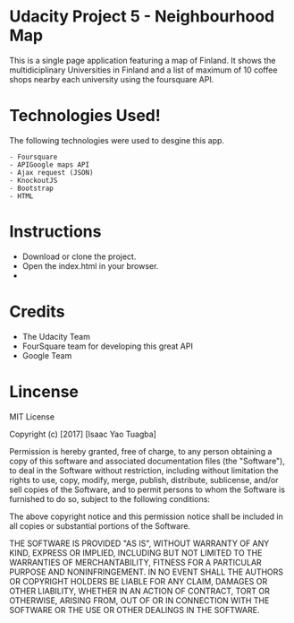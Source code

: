 # Udacity Project 5 - Neighbourhood Map

This is a single page application featuring a map of Finland. It shows the multidiciplinary Universities in Finland  and a list of maximum of 10 coffee shops nearby each university using the foursquare API.

# Technologies Used!

The following technologies were used to desgine this app.

    - Foursquare
    - APIGoogle maps API
    - Ajax request (JSON)
    - KnockoutJS
    - Bootstrap
    - HTML
    
# Instructions
 - Download or clone the project.
 - Open the index.html in your browser.
 - 
 




# Credits
 - The Udacity Team
 - FourSquare team for developing this great API
 - Google Team
 
# Lincense
MIT License

Copyright (c) [2017] [Isaac Yao Tuagba]

Permission is hereby granted, free of charge, to any person obtaining a copy
of this software and associated documentation files (the "Software"), to deal
in the Software without restriction, including without limitation the rights
to use, copy, modify, merge, publish, distribute, sublicense, and/or sell
copies of the Software, and to permit persons to whom the Software is
furnished to do so, subject to the following conditions:

The above copyright notice and this permission notice shall be included in all
copies or substantial portions of the Software.

THE SOFTWARE IS PROVIDED "AS IS", WITHOUT WARRANTY OF ANY KIND, EXPRESS OR
IMPLIED, INCLUDING BUT NOT LIMITED TO THE WARRANTIES OF MERCHANTABILITY,
FITNESS FOR A PARTICULAR PURPOSE AND NONINFRINGEMENT. IN NO EVENT SHALL THE
AUTHORS OR COPYRIGHT HOLDERS BE LIABLE FOR ANY CLAIM, DAMAGES OR OTHER
LIABILITY, WHETHER IN AN ACTION OF CONTRACT, TORT OR OTHERWISE, ARISING FROM,
OUT OF OR IN CONNECTION WITH THE SOFTWARE OR THE USE OR OTHER DEALINGS IN THE
SOFTWARE.

